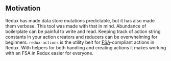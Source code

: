 ## Motivation

Redux has made data store mutations predictable, but it has also made them verbose. This tool was made with that in mind. Abundance of boilerplate can be painful to write and read. Keeping track of action string constants in your action creators and reducers can be overwhelming for beginners. `redux-actions` is the utility belt for [FSA](https://github.com/acdlite/flux-standard-action)-compliant actions in Redux. With helpers for both handling and creating actions it makes working with an FSA in Redux easier for everyone.
